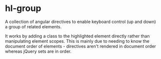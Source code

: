 hl-group
========

A collection of angular directives to enable keyboard control (up and down) a group of related elements.

It works by adding a class to the highlighted element directly rather than manipulating element scopes. This is mainly due to needing to know the document order of elements - directives aren't rendered in document order whereas jQuery sets are in order.

